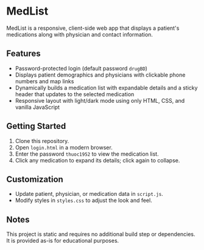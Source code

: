 # MedList

MedList is a responsive, client-side web app that displays a patient's medications along with physician and contact information.

## Features
- Password-protected login (default password `drugBD`)
- Displays patient demographics and physicians with clickable phone numbers and map links
- Dynamically builds a medication list with expandable details and a sticky header that updates to the selected medication
- Responsive layout with light/dark mode using only HTML, CSS, and vanilla JavaScript

## Getting Started
1. Clone this repository.
2. Open `login.html` in a modern browser.
3. Enter the password `thuoc1952` to view the medication list.
4. Click any medication to expand its details; click again to collapse.

## Customization
- Update patient, physician, or medication data in `script.js`.
- Modify styles in `styles.css` to adjust the look and feel.

## Notes
This project is static and requires no additional build step or dependencies. It is provided as-is for educational purposes.
